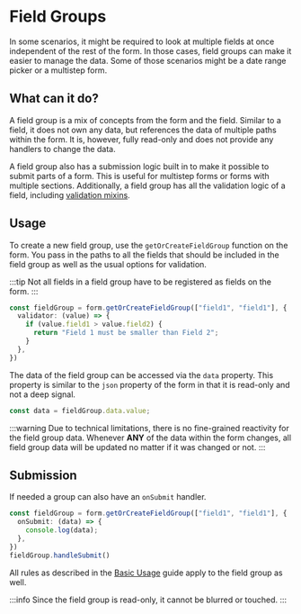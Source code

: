 # Field Groups

In some scenarios, it might be required to look at multiple fields at once independent of the rest of the form.
In those cases, field groups can make it easier to manage the data.
Some of those scenarios might be a date range picker or a multistep form.

## What can it do?

A field group is a mix of concepts from the form and the field.
Similar to a field, it does not own any data, but references the data of multiple paths within the form.
It is, however, fully read-only and does not provide any handlers to change the data.

A field group also has a submission logic built in to make it possible to submit parts of a form.
This is useful for multistep forms or forms with multiple sections.
Additionally, a field group has all the validation logic of a field, including [validation mixins](/guide/validation#validation-mixins).

## Usage

To create a new field group, use the `getOrCreateFieldGroup` function on the form.
You pass in the paths to all the fields that should be included in the field group as well as the usual options for validation.

:::tip
Not all fields in a field group have to be registered as fields on the form.
:::

```ts
const fieldGroup = form.getOrCreateFieldGroup(["field1", "field1"], {
  validator: (value) => {
    if (value.field1 > value.field2) {
      return "Field 1 must be smaller than Field 2";
    }
  },
})
```

The data of the field group can be accessed via the `data` property.
This property is similar to the `json` property of the form in that it is read-only and not a deep signal.

```ts
const data = fieldGroup.data.value;
```

:::warning
Due to technical limitations, there is no fine-grained reactivity for the field group data.
Whenever **ANY** of the data within the form changes, all field group data will be updated no matter if it was changed or not.
:::

## Submission

If needed a group can also have an `onSubmit` handler.

```ts
const fieldGroup = form.getOrCreateFieldGroup(["field1", "field1"], {
  onSubmit: (data) => {
    console.log(data);
  },
})
fieldGroup.handleSubmit()
```

All rules as described in the [Basic Usage](/guide/basic-usage#add-validation) guide apply to the field group as well.

:::info
Since the field group is read-only, it cannot be blurred or touched.
:::
